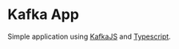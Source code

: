 # Kafka App

Simple application using [KafkaJS](https://kafka.js.org/) and [Typescript](https://www.typescriptlang.org/).
